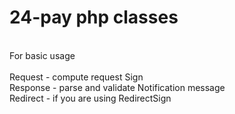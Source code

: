 # 24-pay php classes
<br>
For basic usage
<br><br>
Request - compute request Sign <br>
Response - parse and validate Notification message <br>
Redirect - if you are using RedirectSign <br>
